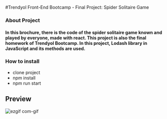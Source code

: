 #Trendyol Front-End Bootcamp - Final Project: Spider Solitaire Game
### About Project
#### In this brochure, there is the code of the spider solitaire game known and played by everyone, made with react. This project is also the final homework of Trendyol Bootcamp. In this project, Lodash library in JavaScript and its methods are used.

### How to install
- clone project
- npm install
- npm run start

## Preview
![ezgif com-gif](https://user-images.githubusercontent.com/45097105/130482239-6b9e433e-8811-438b-a7ac-16344dd4bb35.gif)

